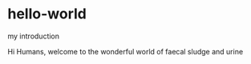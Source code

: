 # hello-world
my introduction

Hi Humans, welcome to the wonderful world of faecal sludge
and urine
